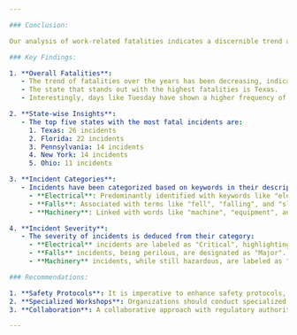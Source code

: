 ```yaml
---

### Conclusion:

Our analysis of work-related fatalities indicates a discernible trend across years, states, and days. The data provides a critical understanding of both the nature of incidents and the severity associated with them. By identifying these trends and patterns, organizations, and regulatory bodies can initiate targeted safety measures and interventions.

### Key Findings:

1. **Overall Fatalities**:
   - The trend of fatalities over the years has been decreasing, indicating a potential improvement in workplace safety measures.
   - The state that stands out with the highest fatalities is Texas.
   - Interestingly, days like Tuesday have shown a higher frequency of work-related fatalities, accounting for 22.34% of the incidents.

2. **State-wise Insights**:
   - The top five states with the most fatal incidents are:
     1. Texas: 26 incidents
     2. Florida: 22 incidents
     3. Pennsylvania: 14 incidents
     4. New York: 14 incidents
     5. Ohio: 11 incidents

3. **Incident Categories**:
   - Incidents have been categorized based on keywords in their descriptions:
     - **Electrical**: Predominantly identified with keywords like "electric", "shock", and "circuit".
     - **Falls**: Associated with terms like "fell", "falling", and "slipped".
     - **Machinery**: Linked with words like "machine", "equipment", and "mechanical".

4. **Incident Severity**:
   - The severity of incidents is deduced from their category:
     - **Electrical** incidents are labeled as "Critical", highlighting the immediate danger associated with such incidents.
     - **Falls** incidents, being perilous, are designated as "Major".
     - **Machinery** incidents, while still hazardous, are labeled as "Minor".

### Recommendations:

1. **Safety Protocols**: It is imperative to enhance safety protocols, especially in states with higher incident numbers like Texas.
2. **Specialized Workshops**: Organizations should conduct specialized safety workshops focusing on days with higher fatality frequencies, such as Tuesdays.
3. **Collaboration**: A collaborative approach with regulatory authorities can ensure better adherence to safety standards and timely inspections, leading to a safer working environment.

---
```

